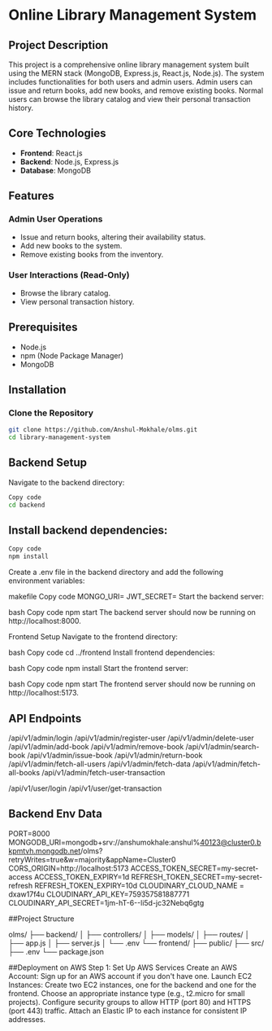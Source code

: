# Online Library Management System

## Project Description

This project is a comprehensive online library management system built using the MERN stack (MongoDB, Express.js, React.js, Node.js). The system includes functionalities for both users and admin users. Admin users can issue and return books, add new books, and remove existing books. Normal users can browse the library catalog and view their personal transaction history.

## Core Technologies
- **Frontend**: React.js
- **Backend**: Node.js, Express.js
- **Database**: MongoDB

## Features

### Admin User Operations
- Issue and return books, altering their availability status.
- Add new books to the system.
- Remove existing books from the inventory.

### User Interactions (Read-Only)
- Browse the library catalog.
- View personal transaction history.

## Prerequisites

- Node.js
- npm (Node Package Manager)
- MongoDB

## Installation

### Clone the Repository

```bash
git clone https://github.com/Anshul-Mokhale/olms.git
cd library-management-system
```


## Backend Setup
Navigate to the backend directory:

```bash
Copy code
cd backend
```
## Install backend dependencies:

```bash
Copy code
npm install
```
Create a .env file in the backend directory and add the following environment variables:

makefile
Copy code
MONGO_URI=<Your MongoDB URI>
JWT_SECRET=<Your JWT Secret>
Start the backend server:

bash
Copy code
npm start
The backend server should now be running on http://localhost:8000.

Frontend Setup
Navigate to the frontend directory:

bash
Copy code
cd ../frontend
Install frontend dependencies:

bash
Copy code
npm install
Start the frontend server:

bash
Copy code
npm start
The frontend server should now be running on http://localhost:5173.

## API Endpoints
/api/v1/admin/login
/api/v1/admin/register-user
/api/v1/admin/delete-user
/api/v1/admin/add-book
/api/v1/admin/remove-book
/api/v1/admin/search-book
/api/v1/admin/issue-book
/api/v1/admin/return-book
/api/v1/admin/fetch-all-users
/api/v1/admin/fetch-data
/api/v1/admin/fetch-all-books
/api/v1/admin/fetch-user-transaction

/api/v1/user/login
/api/v1/user/get-transaction

## Backend Env Data

PORT=8000
MONGODB_URI=mongodb+srv://anshumokhale:anshul%40123@cluster0.bkpmtvh.mongodb.net/olms?retryWrites=true&w=majority&appName=Cluster0
CORS_ORIGIN=http://localhost:5173
ACCESS_TOKEN_SECRET=my-secret-access
ACCESS_TOKEN_EXPIRY=1d
REFRESH_TOKEN_SECRET=my-secret-refresh
REFRESH_TOKEN_EXPIRY=10d
CLOUDINARY_CLOUD_NAME = dxaw17f4u
CLOUDINARY_API_KEY=759357581887771
CLOUDINARY_API_SECRET=1jm-hT-6--li5d-jc32Nebq6gtg

##Project Structure

olms/
├── backend/
│   ├── controllers/
│   ├── models/
│   ├── routes/
│   ├── app.js
│   ├── server.js
│   └── .env
└── frontend/
    ├── public/
    ├── src/
    ├── .env
    └── package.json


##Deployment on AWS
Step 1: Set Up AWS Services
Create an AWS Account: Sign up for an AWS account if you don't have one.
Launch EC2 Instances:
Create two EC2 instances, one for the backend and one for the frontend.
Choose an appropriate instance type (e.g., t2.micro for small projects).
Configure security groups to allow HTTP (port 80) and HTTPS (port 443) traffic.
Attach an Elastic IP to each instance for consistent IP addresses.
